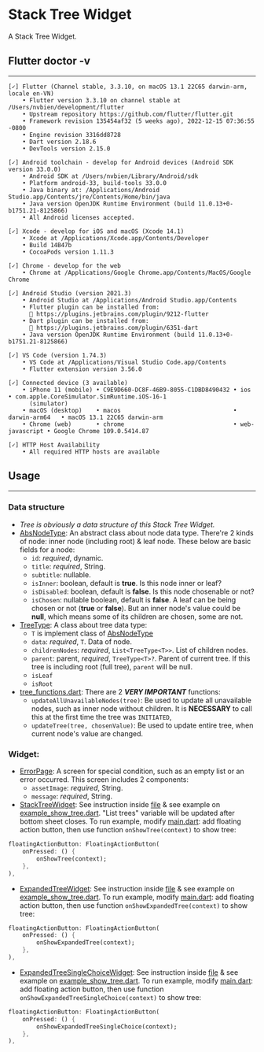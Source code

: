 # Stack Tree Widget

A Stack Tree Widget.

## Flutter doctor -v
-------

```
[✓] Flutter (Channel stable, 3.3.10, on macOS 13.1 22C65 darwin-arm, locale en-VN)
    • Flutter version 3.3.10 on channel stable at /Users/nvbien/development/flutter
    • Upstream repository https://github.com/flutter/flutter.git
    • Framework revision 135454af32 (5 weeks ago), 2022-12-15 07:36:55 -0800
    • Engine revision 3316dd8728
    • Dart version 2.18.6
    • DevTools version 2.15.0

[✓] Android toolchain - develop for Android devices (Android SDK version 33.0.0)
    • Android SDK at /Users/nvbien/Library/Android/sdk
    • Platform android-33, build-tools 33.0.0
    • Java binary at: /Applications/Android Studio.app/Contents/jre/Contents/Home/bin/java
    • Java version OpenJDK Runtime Environment (build 11.0.13+0-b1751.21-8125866)
    • All Android licenses accepted.

[✓] Xcode - develop for iOS and macOS (Xcode 14.1)
    • Xcode at /Applications/Xcode.app/Contents/Developer
    • Build 14B47b
    • CocoaPods version 1.11.3

[✓] Chrome - develop for the web
    • Chrome at /Applications/Google Chrome.app/Contents/MacOS/Google Chrome

[✓] Android Studio (version 2021.3)
    • Android Studio at /Applications/Android Studio.app/Contents
    • Flutter plugin can be installed from:
      🔨 https://plugins.jetbrains.com/plugin/9212-flutter
    • Dart plugin can be installed from:
      🔨 https://plugins.jetbrains.com/plugin/6351-dart
    • Java version OpenJDK Runtime Environment (build 11.0.13+0-b1751.21-8125866)

[✓] VS Code (version 1.74.3)
    • VS Code at /Applications/Visual Studio Code.app/Contents
    • Flutter extension version 3.56.0

[✓] Connected device (3 available)
    • iPhone 11 (mobile) • C9E9D660-DC8F-46B9-8055-C1DBD8490432 • ios            • com.apple.CoreSimulator.SimRuntime.iOS-16-1
      (simulator)
    • macOS (desktop)    • macos                                • darwin-arm64   • macOS 13.1 22C65 darwin-arm
    • Chrome (web)       • chrome                               • web-javascript • Google Chrome 109.0.5414.87

[✓] HTTP Host Availability
    • All required HTTP hosts are available
```

## Usage
-------
### Data structure
- *Tree is obviously a data structure of this Stack Tree Widget.*
- [AbsNodeType](abstract_node_type.dart): An abstract class about node data type. There're 2 kinds of node: inner node (including root) & leaf node. These below are basic fields for a node:
    - `id`: _required_, dynamic.
    - `title`: _required_, String.
    - `subtitle`: nullable.
    - `isInner`:  boolean, default is **true**. Is this node inner or leaf?
    - `isDisabled`:  boolean, default is **false**. Is this node chosenable or not?
    - `isChosen`: nullable boolean, default is **false**. A leaf can be being chosen or not (**true** or **false**). But an inner node's value could be **null**, which means some of its children are chosen, some are not.
- [TreeType<T extends AbsNodeType>](tree_type.dart): A class about tree data type:
    - `T` is implement class of [AbsNodeType](abstract_node_type.dart)
    - `data`: _required_, `T`. Data of node.
    - `childrenNodes`: _required_, `List<TreeType<T>>`. List of children nodes.
    - `parent`: parent, _required_, `TreeType<T>?`. Parent of current tree. If this tree is including root (full tree), `parent` will be null.
    - `isLeaf`
    - `isRoot`
- [tree_functions.dart](tree_functions.dart): There are 2 ***VERY IMPORTANT*** functions:
    - `updateAllUnavailableNodes(tree)`: Be used to update all unavailable nodes, such as inner node without children. It is **NECESSARY** to call this at the first time the tree was `INITIATED`,
    - `updateTree(tree, chosenValue)`: Be used to update entire tree, when current node's value are changed.
### Widget:
- [ErrorPage](error_page.dart): A screen for special condition, such as an empty list or an error occurred. This screen includes 2 components:
    - `assetImage`: _required_, String.
    - `message`: _required_, String.
- [StackTreeWidget](stack_tree_widget.dart): See instruction inside [file](stack_tree_widget.dart) & see example on [example_show_tree.dart](example/example_show_tree.dart). "List trees" variable will be updated after bottom sheet closes. To run example, modify [main.dart](../../../main.dart): add floating action button, then use function `onShowTree(context)` to show tree:
```dart
floatingActionButton: FloatingActionButton(
    onPressed: () {
        onShowTree(context);
    },
),
```
- [ExpandedTreeWidget](expanded_tree_widget.dart): See instruction inside [file](expanded_tree_widget.dart) & see example on [example_show_tree.dart](example/example_show_tree.dart). To run example, modify [main.dart](../../../main.dart): add floating action button, then use function `onShowExpandedTree(context)` to show tree:
```dart
floatingActionButton: FloatingActionButton(
    onPressed: () {
        onShowExpandedTree(context);
    },
),
```
- [ExpandedTreeSingleChoiceWidget](expanded_tree_single_choice_widget.dart): See instruction inside [file](expanded_tree_single_choice_widget.dart) & see example on [example_show_tree.dart](example/example_show_tree.dart). To run example, modify [main.dart](../../../main.dart): add floating action button, then use function `onShowExpandedTreeSingleChoice(context)` to show tree:
```dart
floatingActionButton: FloatingActionButton(
    onPressed: () {
        onShowExpandedTreeSingleChoice(context);
    },
),
```
